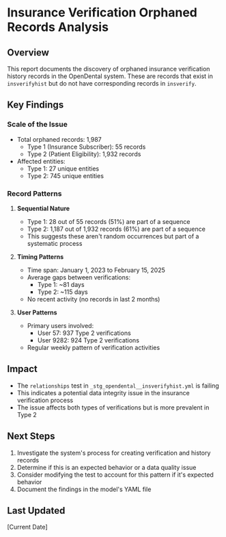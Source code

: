 # Insurance Verification Orphaned Records Analysis

## Overview
This report documents the discovery of orphaned insurance verification history records in the OpenDental system. These are records that exist in `insverifyhist` but do not have corresponding records in `insverify`.

## Key Findings

### Scale of the Issue
- Total orphaned records: 1,987
  - Type 1 (Insurance Subscriber): 55 records
  - Type 2 (Patient Eligibility): 1,932 records
- Affected entities:
  - Type 1: 27 unique entities
  - Type 2: 745 unique entities

### Record Patterns
1. **Sequential Nature**
   - Type 1: 28 out of 55 records (51%) are part of a sequence
   - Type 2: 1,187 out of 1,932 records (61%) are part of a sequence
   - This suggests these aren't random occurrences but part of a systematic process

2. **Timing Patterns**
   - Time span: January 1, 2023 to February 15, 2025
   - Average gaps between verifications:
     - Type 1: ~81 days
     - Type 2: ~115 days
   - No recent activity (no records in last 2 months)

3. **User Patterns**
   - Primary users involved:
     - User 57: 937 Type 2 verifications
     - User 9282: 924 Type 2 verifications
   - Regular weekly pattern of verification activities

## Impact
- The `relationships` test in `_stg_opendental__insverifyhist.yml` is failing
- This indicates a potential data integrity issue in the insurance verification process
- The issue affects both types of verifications but is more prevalent in Type 2

## Next Steps
1. Investigate the system's process for creating verification and history records
2. Determine if this is an expected behavior or a data quality issue
3. Consider modifying the test to account for this pattern if it's expected behavior
4. Document the findings in the model's YAML file

## Last Updated
[Current Date] 